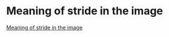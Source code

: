 # Meaning of stride in the image
[Meaning of stride in the image](https://aiwithcloud.com/2022/09/19/meaning_of_stride_in_the_image/)